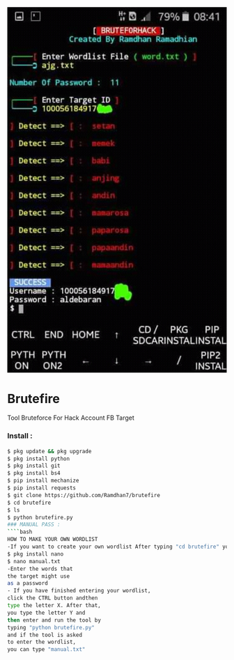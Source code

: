 <img src="https://github.com/Ramdhan7/brutefire/blob/main/Bruteforce.jpg" width="640" title="Menu" alt="Menu">

# Brutefire
Tool Bruteforce For Hack Account FB Target

### Install :
````bash
$ pkg update && pkg upgrade 
$ pkg install python
$ pkg install git 
$ pkg install bs4
$ pip install mechanize 
$ pip install requests 
$ git clone https://github.com/Ramdhan7/brutefire
$ cd brutefire
$ ls
$ python brutefire.py
### MANUAL PASS :
````bash
HOW TO MAKE YOUR OWN WORDLIST
-If you want to create your own wordlist After typing "cd brutefire" you type the following command
$ pkg install nano
$ nano manual.txt
-Enter the words that
the target might use
as a password 
- If you have finished entering your wordlist,
click the CTRL button andthen
type the letter X. After that,
you type the letter Y and
then enter and run the tool by
typing "python brutefire.py"
and if the tool is asked
to enter the wordlist,
you can type "manual.txt"
````
